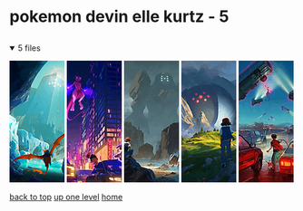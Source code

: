 # pokemon devin elle kurtz - 5

<a id=""></a>

## [](/README.MD)
<details open>
<summary>5 files</summary>
<p>

[![Ash Ketchum Charizard Regice 5067264 2022 01 19 by Devin Elle Kurtz](/.internals/thumbnails/mobile/pokemon/pokemon%20devin%20elle%20kurtz/ash_ketchum%20charizard%20regice_5067264_2022-01-19_by_devin_elle_kurtz.jpg "Ash Ketchum Charizard Regice 5067264 2022 01 19 by Devin Elle Kurtz")](/mobile/pokemon/pokemon%20devin%20elle%20kurtz/ash_ketchum%20charizard%20regice_5067264_2022-01-19_by_devin_elle_kurtz.jpg)
[![Ash Ketchum Mewtwo Pikachu 5028968 2022 01 04 by Devin Elle Kurtz](/.internals/thumbnails/mobile/pokemon/pokemon%20devin%20elle%20kurtz/ash_ketchum%20mewtwo%20pikachu_5028968_2022-01-04_by_devin_elle_kurtz.jpg "Ash Ketchum Mewtwo Pikachu 5028968 2022 01 04 by Devin Elle Kurtz")](/mobile/pokemon/pokemon%20devin%20elle%20kurtz/ash_ketchum%20mewtwo%20pikachu_5028968_2022-01-04_by_devin_elle_kurtz.jpg)
[![Ash Ketchum Pikachu Regirock 5056264 2022 01 15 by Devin Elle Kurtz](/.internals/thumbnails/mobile/pokemon/pokemon%20devin%20elle%20kurtz/ash_ketchum%20pikachu%20regirock_5056264_2022-01-15_by_devin_elle_kurtz.jpg "Ash Ketchum Pikachu Regirock 5056264 2022 01 15 by Devin Elle Kurtz")](/mobile/pokemon/pokemon%20devin%20elle%20kurtz/ash_ketchum%20pikachu%20regirock_5056264_2022-01-15_by_devin_elle_kurtz.jpg)
[![Ash Ketchum Pikachu Registeel 5056263 2022 01 15 by Devin Elle Kurtz](/.internals/thumbnails/mobile/pokemon/pokemon%20devin%20elle%20kurtz/ash_ketchum%20pikachu%20registeel_5056263_2022-01-15_by_devin_elle_kurtz.jpg "Ash Ketchum Pikachu Registeel 5056263 2022 01 15 by Devin Elle Kurtz")](/mobile/pokemon/pokemon%20devin%20elle%20kurtz/ash_ketchum%20pikachu%20registeel_5056263_2022-01-15_by_devin_elle_kurtz.jpg)
[![Jigglypuff Mewtwo Nidoran Nidoran Male Persian Pokemon Pidgeotto Pikachu Rattata Red Pokemon Snorlax Tauros Vulpix 5435012 2022 06 15 by Devin Elle Kurtz](/.internals/thumbnails/mobile/pokemon/pokemon%20devin%20elle%20kurtz/jigglypuff%20mewtwo%20nidoran%20nidoran__male_%20persian__pokemon_%20pidgeotto%20pikachu%20rattata%20red__pokemon_%20snorlax%20tauros%20vulpix_5435012_2022-06-15_by_devin_elle_kurtz.jpg "Jigglypuff Mewtwo Nidoran Nidoran Male Persian Pokemon Pidgeotto Pikachu Rattata Red Pokemon Snorlax Tauros Vulpix 5435012 2022 06 15 by Devin Elle Kurtz")](/mobile/pokemon/pokemon%20devin%20elle%20kurtz/jigglypuff%20mewtwo%20nidoran%20nidoran__male_%20persian__pokemon_%20pidgeotto%20pikachu%20rattata%20red__pokemon_%20snorlax%20tauros%20vulpix_5435012_2022-06-15_by_devin_elle_kurtz.jpg)

</p>
</details>


[back to top](#)
[up one level](/mobile/pokemon/README.MD)
[home](/)
